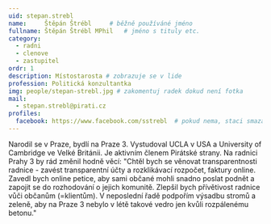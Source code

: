 ```yaml
---
uid: stepan.strebl
name:     Štěpán Štrébl  	# běžně používáné jméno
fullname: Štěpán Štrébl MPhil  	# jméno s tituly etc.
category:
  - radni
  - clenove
  - zastupitel
ordr: 1
description: Místostarosta # zobrazuje se v lide
profession: Politická konzultantka
img: people/stepan-strebl.jpg # zakomentuj radek dokud není fotka
mail:
  - stepan.strebl@pirati.cz
profiles:
  facebook: https://www.facebook.com/sstrebl  # pokud nema, staci smazat tuto radku
---
```

Narodil se v Praze, bydlí na Praze 3. Vystudoval UCLA v USA a University of Cambridge ve Velké Británii. Je aktivním členem Pirátské strany. Na radnici Prahy 3 by rád změnil hodně věcí: "Chtěl bych se věnovat transparentnosti radnice - zavést transparentní účty a rozklikávací rozpočet, faktury online. Zavedl bych online petice, aby sami občané mohli snadno poslat podnět a zapojit se do rozhodování o jejich komunitě. Zlepšil bych přívětivost radnice vůči občanům (=klientům). V neposlední řadě podpořím výsadbu stromů a zeleně, aby na Praze 3 nebylo v létě takové vedro jen kvůli rozpálenému betonu." 
